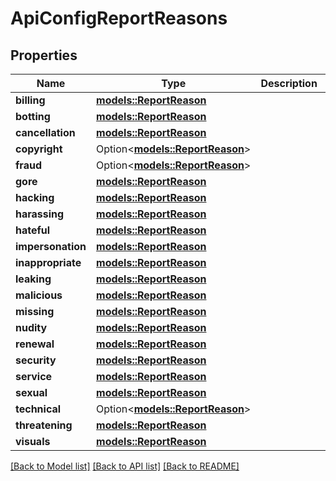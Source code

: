 # ApiConfigReportReasons

## Properties

Name | Type | Description | Notes
------------ | ------------- | ------------- | -------------
**billing** | [**models::ReportReason**](ReportReason.md) |  | 
**botting** | [**models::ReportReason**](ReportReason.md) |  | 
**cancellation** | [**models::ReportReason**](ReportReason.md) |  | 
**copyright** | Option<[**models::ReportReason**](ReportReason.md)> |  | [optional]
**fraud** | Option<[**models::ReportReason**](ReportReason.md)> |  | [optional]
**gore** | [**models::ReportReason**](ReportReason.md) |  | 
**hacking** | [**models::ReportReason**](ReportReason.md) |  | 
**harassing** | [**models::ReportReason**](ReportReason.md) |  | 
**hateful** | [**models::ReportReason**](ReportReason.md) |  | 
**impersonation** | [**models::ReportReason**](ReportReason.md) |  | 
**inappropriate** | [**models::ReportReason**](ReportReason.md) |  | 
**leaking** | [**models::ReportReason**](ReportReason.md) |  | 
**malicious** | [**models::ReportReason**](ReportReason.md) |  | 
**missing** | [**models::ReportReason**](ReportReason.md) |  | 
**nudity** | [**models::ReportReason**](ReportReason.md) |  | 
**renewal** | [**models::ReportReason**](ReportReason.md) |  | 
**security** | [**models::ReportReason**](ReportReason.md) |  | 
**service** | [**models::ReportReason**](ReportReason.md) |  | 
**sexual** | [**models::ReportReason**](ReportReason.md) |  | 
**technical** | Option<[**models::ReportReason**](ReportReason.md)> |  | [optional]
**threatening** | [**models::ReportReason**](ReportReason.md) |  | 
**visuals** | [**models::ReportReason**](ReportReason.md) |  | 

[[Back to Model list]](../README.md#documentation-for-models) [[Back to API list]](../README.md#documentation-for-api-endpoints) [[Back to README]](../README.md)


